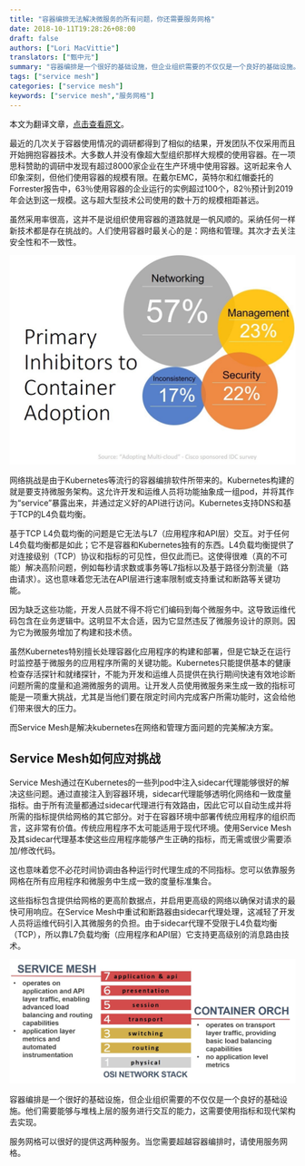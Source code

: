 ```yaml
---
title: "容器编排无法解决微服务的所有问题，你还需要服务网格"
date: 2018-10-11T19:28:26+08:00
draft: false
authors: ["Lori MacVittie"]
translators: ["甄中元"]
summary: "容器编排是一个很好的基础设施，但企业组织需要的不仅仅是一个良好的基础设施。他们需要能够与堆栈上层的服务进行交互的能力，这需要使用Service Mesh指标和现代架构去实现。"
tags: ["service mesh"]
categories: ["service mesh"]
keywords: ["service mesh","服务网格"]
---
```


本文为翻译文章，[点击查看原文](https://aspenmesh.io/2018/09/going-beyond-container-orchestration/)。

最近的几次关于容器使用情况的调研都得到了相似的结果，开发团队不仅采用而且开始拥抱容器技术。大多数人并没有像超大型组织那样大规模的使用容器。在一项思科赞助的调研中发现有超过8000家企业在生产环境中使用容器。这听起来令人印象深刻，但他们使用容器的规模有限。在戴尔EMC，英特尔和红帽委托的Forrester报告中，63％使用容器的企业运行的实例超过100个，82％预计到2019年会达到这一规模。这与超大型技术公司使用的数十万的规模相距甚远。

虽然采用率很高，这并不是说组织使用容器的道路就是一帆风顺的。采纳任何一样新技术都是存在挑战的。人们使用容器时最关心的是：网络和管理。其次才去关注安全性和不一致性。

![](006tNbRwly1fw4i0hfkbgj30s80koq5c.jpg)

网络挑战是由于Kubernetes等流行的容器编排软件所带来的。Kubernetes构建的就是要支持微服务架构。这允许开发和运维人员将功能抽象成一组pod，并将其作为“service”暴露出来，并通过定义好的API进行访问。Kubernetes支持DNS和基于TCP的L4负载均衡。

基于TCP L4负载均衡的问题是它无法与L7（应用程序和API层）交互。对于任何L4负载均衡都是如此；它不是容器和Kubernetes独有的东西。L4负载均衡提供了对连接级别（TCP）协议和指标的可见性，但仅此而已。这使得很难（真的不可能）解决高阶问题，例如每秒请求数或事务等L7指标以及基于路径分割流量（路由请求）。这也意味着您无法在API层进行速率限制或支持重试和断路等关键功能。

因为缺乏这些功能，开发人员就不得不将它们编码到每个微服务中。这导致运维代码包含在业务逻辑中。这明显不太合适，因为它显然违反了微服务设计的原则。因为它为微服务增加了构建和技术债。

虽然Kubernetes特别擅长处理容器化应用程序的构建和部署，但是它缺乏在运行时监控基于微服务的应用程序所需的关键功能。Kubernetes只能提供基本的健康检查存活探针和就绪探针，不能为开发和运维人员提供在执行期间快速有效地诊断问题所需的度量和追溯微服务的调用。让开发人员使用微服务来生成一致的指标可能是一项重大挑战，尤其是当他们要在限定时间内完成客户所需功能时，这会给他们带来很大的压力。

而Service Mesh是解决kubernetes在网络和管理方面问题的完美解决方案。

## Service Mesh如何应对挑战

Service Mesh通过在Kubernetes的一些列pod中注入sidecar代理能够很好的解决这些问题。通过直接注入到容器环境，sidecar代理能够透明化网络和一致度量指标。由于所有流量都通过sidecar代理进行有效路由，因此它可以自动生成并将所需的指标提供给网格的其它部分。对于在容器环境中部署传统应用程序的组织而言，这非常有价值。传统应用程序不太可能适用于现代环境。使用Service Mesh及其sidecar代理基本使这些应用程序能够产生正确的指标，而无需或很少需要添加/修改代码。

这也意味着您不必花时间协调由各种运行时代理生成的不同指标。您可以依靠服务网格在所有应用程序和微服务中生成一致的度量标准集合。

这些指标包含提供给网格的更高阶数据点，并启用更高级的网络以确保对请求的最快可用响应。在Service Mesh中重试和断路器由sidecar代理处理，这减轻了开发人员将运维代码引入其微服务的负担。由于sidecar代理不受限于L4负载均衡（TCP），所以靠L7负载均衡（应用程序和API层）它支持更高级别的消息路由技术。

![](006tNbRwly1fw4jtsdrhyj31df0lpdlt.jpg)

容器编排是一个很好的基础设施，但企业组织需要的不仅仅是一个良好的基础设施。他们需要能够与堆栈上层的服务进行交互的能力，这需要使用指标和现代架构去实现。

服务网格可以很好的提供这两种服务。当您需要超越容器编排时，请使用服务网格。
